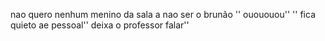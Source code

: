 nao quero nenhum menino da sala a nao ser o brunão '' ouououou'' '' fica quieto ae pessoal'' deixa o professor falar''
